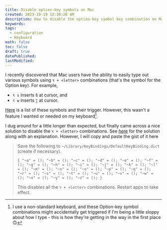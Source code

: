 ```yaml
---
title: Disable option-key symbols on Mac
created: 2023-10-19 12:38:28 AM
description: How to disable the option-key symbol key combination on Mac.
keywords: 
tags:
  - configuration
  - keyboard
math: false
toc: false
draft: true
datePublished:
lastModified:
---
```


I recently discovered that Mac users have the ability to easily type out various symbols using `⌥ + <letter>` combinations (that's the symbol for the Option key). For example,
 
- `⌥ s` inserts `ß` at cursor, and 
- `⌥ w` inserts `∑` at cursor.

[Here](https://mackeeper.com/blog/special-characters-mac-keyboard/) is a list of these symbols and their trigger. However, this wasn't a feature I wanted or needed on my keyboard[^1].

I dug around for a little longer than expected, but finally came across a nice solution to disable the `⌥ + <letter>` combinations. See [here](https://superuser.com/a/942256) for the solution along with an explanation. However, I will copy and paste the gist of it here 

> Save the following to `~/Library/KeyBindings/DefaultKeyBinding.dict` (create if necessary).
>
>```
>{ "~a" = (); "~b" = (); "~c" = (); "~d" = (); "~e" = (); "~f" = (); "~g" = (); "~h" = (); "~i" = (); "~j" = (); "~k" = (); "~l" = (); "~m" = (); "~n" = (); "~o" = (); "~p" = (); "~q" = (); "~r" = (); "~s" = (); "~t" = (); "~u" = (); "~v" = (); "~w" = (); "~x" = (); "~y" = (); "~z" = (); }
>```
>
>This disables all the `⌥ + <letter>` combinations. Restart apps to take effect.

[^1]: I use a non-standard keyboard, and these Option-key symbol combinations might accidentally get triggered if I'm being a little sloppy about how I type - this is how they're getting in the way in the first place 🙃
